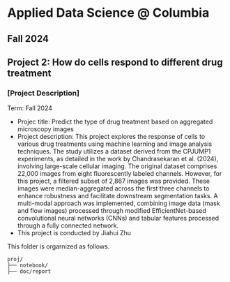 # Applied Data Science @ Columbia
## Fall 2024
## Project 2: How do cells respond to different drug treatment

### [Project Description]

Term: Fall 2024

+ Projec title: Predict the type of drug treatment based on aggregated microscopy images
+ Project description: This project explores the response of cells to various drug treatments using machine learning and image analysis techniques. The study utilizes a dataset derived from the CPJUMP1 experiments, as detailed in the work by Chandrasekaran et al. (2024), involving large-scale cellular imaging. The original dataset comprises 22,000 images from eight fluorescently labeled channels. However, for this project, a filtered subset of 2,867 images was provided. These images were median-aggregated across the first three channels to enhance robustness and facilitate downstream segmentation tasks. A multi-modal approach was implemented, combining image data (mask and flow images) processed through modified EfficientNet-based convolutional neural networks (CNNs) and tabular features processed through a fully connected network.
+ This project is conducted by Jiahui Zhu

This folder is orgarnized as follows.

```
proj/
├── notebook/
├── doc/report
```
